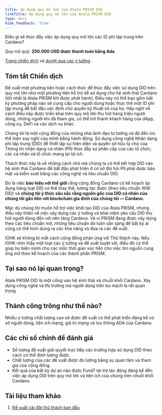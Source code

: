 ```yaml
---
title: Áp dụng quy mô lớn của Atala PRISM DID
linkTitle: Áp dụng quy mô lớn của Atala PRISM DID
type: docs
hide_feedback: 'true'
---
```


Điều gì sẽ thúc đẩy việc áp dụng quy mô lớn các ID phi tập trung trên Cardano?

Quy mô quỹ: **250.000 USD được thanh toán bằng Ada**

[Trang chiến dịch](https://cardano.ideascale.com/a/campaign-home/26116) và [duyệt qua các ý tưởng](https://cardano.ideascale.com/a/ideas/top/campaign-filter/byids/campaigns/26116/stage/unspecified) .

## Tóm tắt Chiến dịch

Đề xuất một phương tiện hoặc cách thức để thúc đẩy việc sử dụng DID trên quy mô lớn như một phương tiện hỗ trợ dễ sử dụng cho hệ sinh thái Cardano (tốt nhất là Atala PRISM khi được phát hành). Điều này có thể bao gồm bất kỳ phương pháp nào sẽ cung cấp cho người dùng hoặc thực thể một ID phi tập trung để bắt đầu xác định chủ quyền kỹ thuật số của họ. Hãy nghĩ về cách điều này được triển khai trên quy mô lớn thu hút hàng triệu người dùng, những người khi đã tham gia, có thể trở thành khách hàng của dApp, công cụ, DeFi và các dịch vụ khác.

Chúng tôi là một cộng đồng của những nhà lãnh đạo tư tưởng và đã đến lúc thể hiện suy nghĩ của mình bằng hành động. Sử dụng công nghệ Nhận dạng phi tập trung (DID) để thiết lập sự hiện diện và quyền sở hữu tự chủ của Thông tin nhận dạng cá nhân (PII) thúc đẩy sự phân cấp của các tổ chức; các cá nhân và tổ chức mang lại lợi ích.

Thách thức này là về những cách nhỏ mà chúng ta có thể kết hợp DID vào hệ sinh thái Cardano để bắt đầu phát triển ở cơ sở đòi hỏi PII phải được bảo mật và kiểm soát bằng các công nghệ và tiêu chuẩn DID.

Đó là  việc **báo hiệu với thế giới** rằng cộng đồng Cardano có kế hoạch áp dụng hàng loạt DID có thể thay thế, tương tác được (theo tiêu chuẩn WW DID) và **chúng tôi ý thức sâu sắc rằng nguồn gốc của DID cá nhân của chúng tôi gắn liền với blockchain gia đình của chúng tôi — Cardano.**

Mặc dù chúng tôi muốn hỗ trợ việc khởi tạo DID của Atala PRISM, nhưng điều này thiên về việc xây dựng các ý tưởng và khái niệm yêu cầu DID thu hút người dùng đến với nền tảng Cardano. Và vì PRISM đang được xây dựng theo các tiêu chuẩn mở, những tiêu chuẩn đó luôn sẵn sàng để bất kỳ ai cũng có thể hình dung ra các khả năng và đưa ra các đề xuất.

IOHK sẽ không bị mất cách cộng đồng phản ứng với Thử thách này. Nếu IOHK nhìn thấy một loạt các ý tưởng và đề xuất tuyệt vời, điều đó có thể giúp họ biện minh cho các mốc thời gian xúc tiến cho việc tìm nguồn cung ứng mở theo kế hoạch của các thành phần PRISM.

## Tại sao nó lại quan trọng?

Atala PRISM DID là một cổng vào hệ sinh thái và chuỗi khối Cardano. Xây dựng công nghệ và thị trường mà người dùng trên bo mạch là rất quan trọng.

## Thành công trông như thế nào?

Nhiều ý tưởng chất lượng cao sẽ được đề xuất có thể phát triển đáng kể cơ sở người dùng, tiện ích mạng, giá trị mạng và lưu thông ADA của Cardano.

## Các chỉ số chính để đánh giá

- Số lượng đề xuất giải quyết trực tiếp các trường hợp sử dụng DID theo cách có thể định lượng được.
- Chất lượng của các đề xuất được đo lường bằng sự quan tâm và tham gia của cộng đồng.
- Kết quả của bất kỳ dự án nào được Fund7 tài trợ tác động đáng kể đến việc áp dụng DID trên quy mô lớn và tiện ích của chúng trên chuỗi khối Cardano.

## Tài liệu tham khảo

1. [Đề xuất cài đặt thử thách ban đầu](https://cardano.ideascale.com/a/dtd/Atala-PRISM-DID-Mass-Scale-Adoption/350613-48088)
